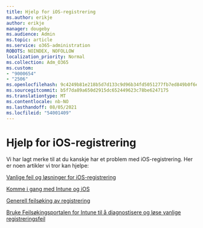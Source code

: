 ```yaml
---
title: Hjelp for iOS-registrering
ms.author: erikje
author: erikje
manager: dougeby
ms.audience: Admin
ms.topic: article
ms.service: o365-administration
ROBOTS: NOINDEX, NOFOLLOW
localization_priority: Normal
ms.collection: Adm_O365
ms.custom:
- "9000654"
- "2506"
ms.openlocfilehash: 9c4249b81e218b5d7d133c9d96b34fd5051277fb7ed849b0f6e90b2c18fb0e0e
ms.sourcegitcommit: b5f7da89a650d2915dc652449623c78be6247175
ms.translationtype: MT
ms.contentlocale: nb-NO
ms.lasthandoff: 08/05/2021
ms.locfileid: "54001409"
---
```

# <a name="ios-enrollment-help"></a>Hjelp for iOS-registrering

Vi har lagt merke til at du kanskje har et problem med iOS-registrering. Her er noen artikler vi tror kan hjelpe: 

[Vanlige feil og løsninger for iOS-registrering](https://support.microsoft.com/help/4039809/troubleshooting-ios-device-enrollment-in-intune)

[Komme i gang med Intune og iOS](https://docs.microsoft.com/intune/enrollment/ios-enroll)

[Generell feilsøking av registrering](https://docs.microsoft.com/intune/enrollment/troubleshoot-device-enrollment-in-intune)

[Bruke Feilsøkingsportalen for Intune til å diagnostisere og løse vanlige registreringsfeil](https://docs.microsoft.com/intune/help-desk-operators)